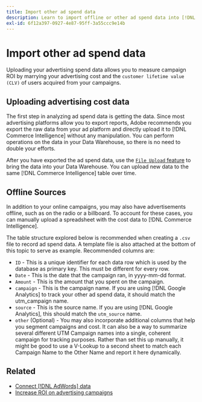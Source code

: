 ```yaml
---
title: Import other ad spend data
description: Learn to import offline or other ad spend data into [!DNL Commerce Intelligence].
exl-id: 6f12a397-0927-4e87-95ff-3a55ccc9e14b
---
```

# Import other ad spend data

Uploading your advertising spend data allows you to measure campaign ROI by marrying your advertising cost and the `customer lifetime value (CLV)` of users acquired from your campaigns.

## Uploading advertising cost data

The first step in analyzing ad spend data is getting the data. Since most advertising platforms allow you to export reports, Adobe recommends you export the raw data from your ad platform and directly upload it to [!DNL Commerce Intelligence] without any manipulation. You can perform operations on the data in your Data Warehouse, so there is no need to double your efforts.

After you have exported the ad spend data, use the [`File Upload` feature](../connecting-data/using-file-uploader.md) to bring the data into your Data Warehouse. You can upload new data to the same [!DNL Commerce Intelligence] table over time.

## Offline Sources

In addition to your online campaigns, you may also have advertisements offline, such as on the radio or a billboard. To account for these cases, you can manually upload a spreadsheet with the cost data to [!DNL Commerce Intelligence].

The table structure explored below is recommended when creating a `.csv` file to record ad spend data. A template file is also attached at the bottom of this topic to serve as example. Recommended columns are:

* `ID` - This is a unique identifier for each data row which is used by the database as primary key. This must be different for every row.
* `Date` - This is the date that the campaign ran, in yyyy-mm-dd format.
* `Amount` - This is the amount that you spent on the campaign.
* `campaign` - This is the campaign name. If you are using [!DNL Google Analytics] to track your other ad spend data, it should match the utm\_campaign name.
* `source` -  This is the source name. If you are using [!DNL Google Analytics], this should match the `utm_source` name.
* `other` (Optional) - You may also incorporate additional columns that help you segment campaigns and cost. It can also be a way to summarize several different UTM Campaign names into a single, coherent campaign for tracking purposes. Rather than set this up manually, it might be good to use a V-Lookup to a second sheet to match each Campaign Name to the Other Name and report it here dynamically.

## Related

* [Connect [!DNL AdWords] data](../integrations/google-adwords.md)
* [Increase ROI on advertising campaigns](../../analysis/roi-ad-camp.md)
